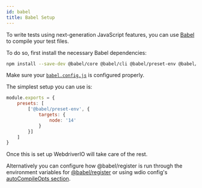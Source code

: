 ```yaml
---
id: babel
title: Babel Setup
---
```


To write tests using next-generation JavaScript features, you can use [Babel](https://babeljs.io) to compile your test files.

To do so, first install the necessary Babel dependencies:

```bash npm2yarn
npm install --save-dev @babel/core @babel/cli @babel/preset-env @babel/register
```

Make sure your [`babel.config.js`](https://babeljs.io/docs/en/config-files) is configured properly.

The simplest setup you can use is:

```js title="babel.config.js"
module.exports = {
    presets: [
        ['@babel/preset-env', {
            targets: {
                node: '14'
            }
        }]
    ]
}
```

Once this is set up WebdriverIO will take care of the rest.

Alternatively you can configure how @babel/register is run through the environment variables for [@babel/register](https://babeljs.io/docs/babel-register#environment-variables) or using wdio config's [autoCompileOpts section](https://webdriver.io/docs/configuration#autocompileopts).
